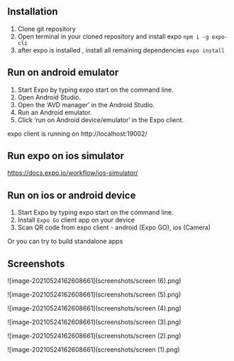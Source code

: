 ## Installation

1. Clone git repository
2. Open terminal in your cloned repository and install expo
   `npm i -g expo-cli`
3. after expo is installed , install all remaining dependencies
   `expo install`

## Run on android emulator

1. Start Expo by typing expo start on the command line.
2. Open Android Studio.
3. Open the ‘AVD manager’ in the Android Studio.
4. Run an Android emulator.
5. Click ‘run on Android device/emulator‘ in the Expo client.

expo client is running on http://localhost:19002/

## Run expo on ios simulator

https://docs.expo.io/workflow/ios-simulator/

## Run on ios or android device

1. Start Expo by typing expo start on the command line.
2. Install `Expo Go` client app on your device
3. Scan QR code from expo client - android (Expo GO), ios (Camera)

Or you can try to build standalone apps

## Screenshots

![image-20210524162608661](screenshots/screen (6).png)

![image-20210524162608661](screenshots/screen (5).png)

![image-20210524162608661](screenshots/screen (4).png)

![image-20210524162608661](screenshots/screen (3).png)

![image-20210524162608661](screenshots/screen (2).png)

![image-20210524162608661](screenshots/screen (1).png)